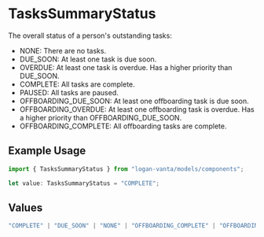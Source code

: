 # TasksSummaryStatus

The overall status of a person's outstanding tasks:
- NONE: There are no tasks.
- DUE_SOON: At least one task is due soon.
- OVERDUE: At least one task is overdue. Has a higher priority than DUE_SOON.
- COMPLETE: All tasks are complete.
- PAUSED: All tasks are paused.
- OFFBOARDING_DUE_SOON: At least one offboarding task is due soon.
- OFFBOARDING_OVERDUE: At least one offboarding task is overdue. Has a higher priority than OFFBOARDING_DUE_SOON.
- OFFBOARDING_COMPLETE: All offboarding tasks are complete.

## Example Usage

```typescript
import { TasksSummaryStatus } from "logan-vanta/models/components";

let value: TasksSummaryStatus = "COMPLETE";
```

## Values

```typescript
"COMPLETE" | "DUE_SOON" | "NONE" | "OFFBOARDING_COMPLETE" | "OFFBOARDING_DUE_SOON" | "OFFBOARDING_OVERDUE" | "OVERDUE" | "PAUSED"
```